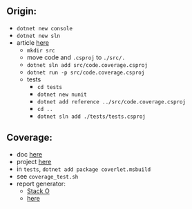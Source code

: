 
Origin:
---------

* `dotnet new console`
* `dotnet new sln`
* article [here](https://insimpleterms.blog/adding-nunit-tests-to-a-net-core-console-app)
    - `mkdir src`
    - move code and `.csproj` to `./src/.`
    - `dotnet sln add src/code.coverage.csproj`
    - `dotnet run -p src/code.coverage.csproj`
    - tests
        - `cd tests`
        - `dotnet new nunit`
        - `dotnet add reference ../src/code.coverage.csproj`
        - `cd ..`
        - `dotnet sln add ./tests/tests.csproj`

Coverage:
---------

* doc [here](https://github.com/coverlet-coverage/coverlet)
* project [here](https://github.com/coverlet-coverage/coverlet)
* in `tests`, `dotnet add package coverlet.msbuild` 
* see `coverage_test.sh`
* report generator:
    - [Stack O](https://stackoverflow.com/questions/51911135/how-to-see-a-friendly-report-of-unit-tests-using-net-core-and-coverlet)
    - [here](https://medium.com/bluekiri/code-coverage-in-vsts-with-xunit-coverlet-and-reportgenerator-be2a64cd9c2f)
